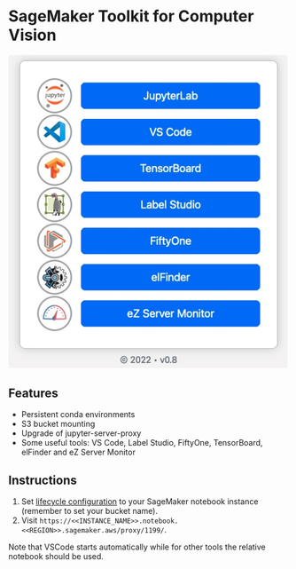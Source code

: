 # SageMaker Toolkit for Computer Vision

![alt splash](_data/splash.jpeg)

## Features

- Persistent conda environments
- S3 bucket mounting
- Upgrade of jupyter-server-proxy
- Some useful tools: VS Code, Label Studio, FiftyOne, TensorBoard, elFinder and eZ Server Monitor


## Instructions

1. Set [lifecycle configuration](/lifecycle_sm.bash) to your SageMaker notebook instance (remember to set your bucket name).
2. Visit ```https://<<INSTANCE_NAME>>.notebook.<<REGION>>.sagemaker.aws/proxy/1199/```.

Note that VSCode starts automatically while for other tools the relative notebook should be used.
